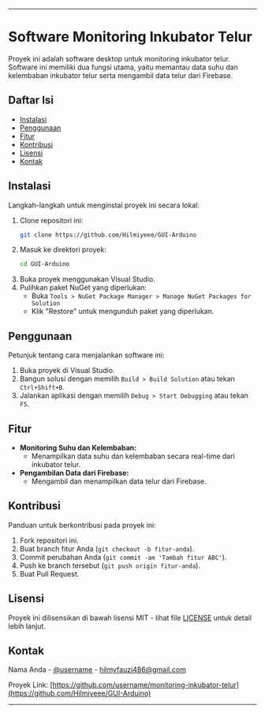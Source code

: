 

---

# Software Monitoring Inkubator Telur

Proyek ini adalah software desktop untuk monitoring inkubator telur. Software ini memiliki dua fungsi utama, yaitu memantau data suhu dan kelembaban inkubator telur serta mengambil data telur dari Firebase.

## Daftar Isi

- [Instalasi](#instalasi)
- [Penggunaan](#penggunaan)
- [Fitur](#fitur)
- [Kontribusi](#kontribusi)
- [Lisensi](#lisensi)
- [Kontak](#kontak)

## Instalasi

Langkah-langkah untuk menginstal proyek ini secara lokal:

1. Clone repositori ini:
    ```bash
    git clone https://github.com/Hilmiyeee/GUI-Arduino
    ```
2. Masuk ke direktori proyek:
    ```bash
    cd GUI-Arduino
    ```
3. Buka proyek menggunakan Visual Studio.
4. Pulihkan paket NuGet yang diperlukan:
    - Buka `Tools > NuGet Package Manager > Manage NuGet Packages for Solution`
    - Klik "Restore" untuk mengunduh paket yang diperlukan.

## Penggunaan

Petunjuk tentang cara menjalankan software ini:

1. Buka proyek di Visual Studio.
2. Bangun solusi dengan memilih `Build > Build Solution` atau tekan `Ctrl+Shift+B`.
3. Jalankan aplikasi dengan memilih `Debug > Start Debugging` atau tekan `F5`.

## Fitur

- **Monitoring Suhu dan Kelembaban:**
  - Menampilkan data suhu dan kelembaban secara real-time dari inkubator telur.
- **Pengambilan Data dari Firebase:**
  - Mengambil dan menampilkan data telur dari Firebase.

## Kontribusi

Panduan untuk berkontribusi pada proyek ini:

1. Fork repositori ini.
2. Buat branch fitur Anda (`git checkout -b fitur-anda`).
3. Commit perubahan Anda (`git commit -am 'Tambah fitur ABC'`).
4. Push ke branch tersebut (`git push origin fitur-anda`).
5. Buat Pull Request.

## Lisensi

Proyek ini dilisensikan di bawah lisensi MIT - lihat file [LICENSE](LICENSE) untuk detail lebih lanjut.

## Kontak

Nama Anda - [@username](https://github.com/Hilmiyeee) - hilmyfauzi486@gmail.com

Proyek Link: [https://github.com/username/monitoring-inkubator-telur](https://github.com/Hilmiyeee/GUI-Arduino)

---



